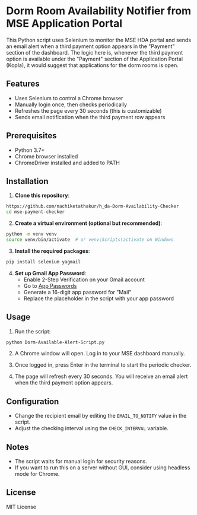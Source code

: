 # Dorm Room Availability Notifier from MSE Application Portal

This Python script uses Selenium to monitor the MSE HDA portal and sends an email alert when a third payment option appears in the "Payment" section of the dashboard. The logic here is, whenever the third payment option is available under the "Payment" section of the Application Portal (Kopla), it would suggest that applications for the dorm rooms is open.

## Features
- Uses Selenium to control a Chrome browser
- Manually login once, then checks periodically
- Refreshes the page every 30 seconds (this is customizable)
- Sends email notification when the third payment row appears

## Prerequisites
- Python 3.7+
- Chrome browser installed
- ChromeDriver installed and added to PATH

## Installation

1. **Clone this repository**:
```bash
https://github.com/nachiketathakur/h_da-Dorm-Availability-Checker
cd mse-payment-checker
```

2. **Create a virtual environment (optional but recommended)**:
```bash
python -m venv venv
source venv/bin/activate  # or venv\Scripts\activate on Windows
```

3. **Install the required packages**:
```bash
pip install selenium yagmail
```

4. **Set up Gmail App Password**:
   - Enable 2-Step Verification on your Gmail account
   - Go to [App Passwords](https://myaccount.google.com/apppasswords)
   - Generate a 16-digit app password for "Mail"
   - Replace the placeholder in the script with your app password

## Usage

1. Run the script:
```bash
python Dorm-Available-Alert-Script.py
```

2. A Chrome window will open. Log in to your MSE dashboard manually.

3. Once logged in, press Enter in the terminal to start the periodic checker.

4. The page will refresh every 30 seconds. You will receive an email alert when the third payment option appears.

## Configuration
- Change the recipient email by editing the `EMAIL_TO_NOTIFY` value in the script.
- Adjust the checking interval using the `CHECK_INTERVAL` variable.

## Notes
- The script waits for manual login for security reasons.
- If you want to run this on a server without GUI, consider using headless mode for Chrome.

## License
MIT License

